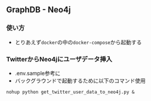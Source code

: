 ## GraphDB - Neo4j

### 使い方
* とりあえず`docker`の中の`docker-compose`から起動する

### TwitterからNeo4jにユーザデータ挿入
* .env.sample参考に
* バックグラウンドで起動するために以下のコマンド使用  

`nohup python get_twitter_user_data_to_neo4j.py &`
